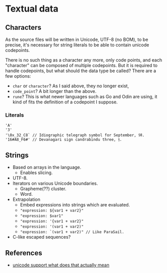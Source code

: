 # Textual data

## Characters

As the source files will be written in Unicode, UTF-8 (no BOM), to be precise, it's necessary for string literals to be able to contain unicode codepoints.

There is no such thing as a character any more, only code points, and each "character" can be composed of multiple codepoints. But it is required to handle codepoints, but what should the data type be called? There are a few options:

* ```char``` or ```character```? As I said above, they no longer exist,
* ```code_point```? A bit longer than the above.
* ```rune```? This is what newer languages such as Go and Odin are using, it kind of fits the definition of a codepoint I suppose.

### Literals

```exp
'A'
'3'
'\0x_32_C8` // Idiographic telegraph symbol for September, ㋈.
'16#A8_F6#' // Devanagari sign candrabindu three, ꣶ.
```

## Strings

* Based on arrays in the language.
  * Enables slicing.
* UTF-8.
* Iterators on various Unicode boundaries.
  * Grapheme(??) cluster.
  * Word.
* Extrapolation
  * Embed expressions into strings which are evaluated.
  * ```"expression: ${var1 + var2}"```
  * ```"expression: $var1"```
  * ```"expression: '{var1 + var2}"```
  * ```"expression: '(var1 + var2)"```
  * ```"expression: `(var1 + var2)" // Like ParaSail.```
* C-like escaped sequences?

## References

* [unicode support what does that actually mean](https://boyter.org/posts/unicode-support-what-does-that-actually-mean)

